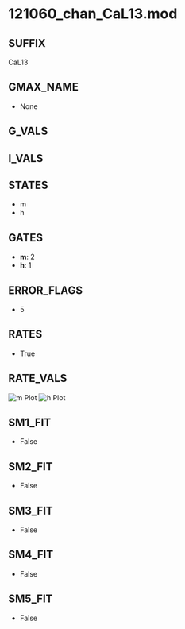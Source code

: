 # 121060_chan_CaL13.mod

## SUFFIX

CaL13

## GMAX_NAME

- None

## G_VALS


## I_VALS


## STATES

- m
- h

## GATES

- **m**: 2
- **h**: 1

## ERROR_FLAGS

- 5

## RATES

- True

## RATE_VALS

![m Plot](/Users/pbozelos/Dropbox/icg-Chai-Panos/supermodels/output_markdown_files/Ca/121060_chan_CaL13.mod/images/m.png)
![h Plot](/Users/pbozelos/Dropbox/icg-Chai-Panos/supermodels/output_markdown_files/Ca/121060_chan_CaL13.mod/images/h.png)

## SM1_FIT

- False

## SM2_FIT

- False

## SM3_FIT

- False

## SM4_FIT

- False

## SM5_FIT

- False

